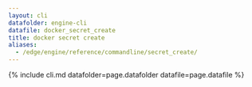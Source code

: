 ```yaml
---
layout: cli
datafolder: engine-cli
datafile: docker_secret_create
title: docker secret create
aliases:
  - /edge/engine/reference/commandline/secret_create/
---
```

<!--
This page is automatically generated from Docker's source code. If you want to
suggest a change to the text that appears here, open a ticket or pull request
in the source repository on GitHub:

https://github.com/docker/cli
-->
{% include cli.md datafolder=page.datafolder datafile=page.datafile %}
